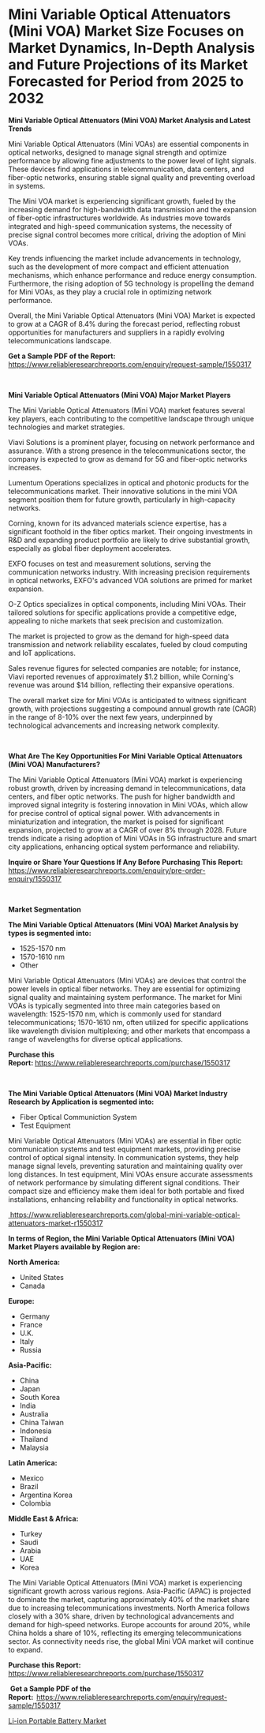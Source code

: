 <p><h1>Mini Variable Optical Attenuators (Mini VOA) Market Size Focuses on Market Dynamics, In-Depth Analysis and Future Projections of its Market Forecasted for Period from 2025 to 2032</h1></p><p><strong>Mini Variable Optical Attenuators (Mini VOA) Market Analysis and Latest Trends</strong></p>
<p><p>Mini Variable Optical Attenuators (Mini VOAs) are essential components in optical networks, designed to manage signal strength and optimize performance by allowing fine adjustments to the power level of light signals. These devices find applications in telecommunication, data centers, and fiber-optic networks, ensuring stable signal quality and preventing overload in systems. </p><p>The Mini VOA market is experiencing significant growth, fueled by the increasing demand for high-bandwidth data transmission and the expansion of fiber-optic infrastructures worldwide. As industries move towards integrated and high-speed communication systems, the necessity of precise signal control becomes more critical, driving the adoption of Mini VOAs. </p><p>Key trends influencing the market include advancements in technology, such as the development of more compact and efficient attenuation mechanisms, which enhance performance and reduce energy consumption. Furthermore, the rising adoption of 5G technology is propelling the demand for Mini VOAs, as they play a crucial role in optimizing network performance. </p><p>Overall, the Mini Variable Optical Attenuators (Mini VOA) Market is expected to grow at a CAGR of 8.4% during the forecast period, reflecting robust opportunities for manufacturers and suppliers in a rapidly evolving telecommunications landscape.</p></p>
<p><strong>Get a Sample PDF of the Report:&nbsp;</strong> <a href="https://www.reliableresearchreports.com/enquiry/request-sample/1550317?utm_campaign=3193&utm_medium=2&utm_source=Github&utm_content=ia&utm_term=06042025&utm_id=mini-variable-optical-attenuators-mini-voa">https://www.reliableresearchreports.com/enquiry/request-sample/1550317</a></p>
<p>&nbsp;</p>
<p><strong>Mini Variable Optical Attenuators (Mini VOA) Major Market Players</strong></p>
<p><p>The Mini Variable Optical Attenuators (Mini VOA) market features several key players, each contributing to the competitive landscape through unique technologies and market strategies. </p><p>Viavi Solutions is a prominent player, focusing on network performance and assurance. With a strong presence in the telecommunications sector, the company is expected to grow as demand for 5G and fiber-optic networks increases.</p><p>Lumentum Operations specializes in optical and photonic products for the telecommunications market. Their innovative solutions in the mini VOA segment position them for future growth, particularly in high-capacity networks.</p><p>Corning, known for its advanced materials science expertise, has a significant foothold in the fiber optics market. Their ongoing investments in R&D and expanding product portfolio are likely to drive substantial growth, especially as global fiber deployment accelerates.</p><p>EXFO focuses on test and measurement solutions, serving the communication networks industry. With increasing precision requirements in optical networks, EXFO's advanced VOA solutions are primed for market expansion.</p><p>O-Z Optics specializes in optical components, including Mini VOAs. Their tailored solutions for specific applications provide a competitive edge, appealing to niche markets that seek precision and customization.</p><p>The market is projected to grow as the demand for high-speed data transmission and network reliability escalates, fueled by cloud computing and IoT applications. </p><p>Sales revenue figures for selected companies are notable; for instance, Viavi reported revenues of approximately $1.2 billion, while Corning's revenue was around $14 billion, reflecting their expansive operations. </p><p>The overall market size for Mini VOAs is anticipated to witness significant growth, with projections suggesting a compound annual growth rate (CAGR) in the range of 8-10% over the next few years, underpinned by technological advancements and increasing network complexity.</p></p>
<p>&nbsp;</p>
<p><strong>What Are The Key Opportunities For Mini Variable Optical Attenuators (Mini VOA) Manufacturers?</strong></p>
<p><p>The Mini Variable Optical Attenuators (Mini VOA) market is experiencing robust growth, driven by increasing demand in telecommunications, data centers, and fiber optic networks. The push for higher bandwidth and improved signal integrity is fostering innovation in Mini VOAs, which allow for precise control of optical signal power. With advancements in miniaturization and integration, the market is poised for significant expansion, projected to grow at a CAGR of over 8% through 2028. Future trends indicate a rising adoption of Mini VOAs in 5G infrastructure and smart city applications, enhancing optical system performance and reliability.</p></p>
<p><strong>Inquire or Share Your Questions If Any Before Purchasing This Report:</strong> <a href="https://www.reliableresearchreports.com/enquiry/pre-order-enquiry/1550317?utm_campaign=3193&utm_medium=2&utm_source=Github&utm_content=ia&utm_term=06042025&utm_id=mini-variable-optical-attenuators-mini-voa">https://www.reliableresearchreports.com/enquiry/pre-order-enquiry/1550317</a></p>
<p>&nbsp;</p>
<p><strong>Market Segmentation</strong></p>
<p><strong>The Mini Variable Optical Attenuators (Mini VOA) Market Analysis by types is segmented into:</strong></p>
<p><ul><li>1525-1570 nm</li><li>1570-1610 nm</li><li>Other</li></ul></p>
<p><p>Mini Variable Optical Attenuators (Mini VOAs) are devices that control the power levels in optical fiber networks. They are essential for optimizing signal quality and maintaining system performance. The market for Mini VOAs is typically segmented into three main categories based on wavelength: 1525-1570 nm, which is commonly used for standard telecommunications; 1570-1610 nm, often utilized for specific applications like wavelength division multiplexing; and other markets that encompass a range of wavelengths for diverse optical applications.</p></p>
<p><strong>Purchase this Report:&nbsp;</strong><a href="https://www.reliableresearchreports.com/purchase/1550317?utm_campaign=3193&utm_medium=2&utm_source=Github&utm_content=ia&utm_term=06042025&utm_id=mini-variable-optical-attenuators-mini-voa">https://www.reliableresearchreports.com/purchase/1550317</a></p>
<p>&nbsp;</p>
<p><strong>The Mini Variable Optical Attenuators (Mini VOA) Market Industry Research by Application is segmented into:</strong></p>
<p><ul><li>Fiber Optical Communiction System</li><li>Test Equipment</li></ul></p>
<p><p>Mini Variable Optical Attenuators (Mini VOAs) are essential in fiber optic communication systems and test equipment markets, providing precise control of optical signal intensity. In communication systems, they help manage signal levels, preventing saturation and maintaining quality over long distances. In test equipment, Mini VOAs ensure accurate assessments of network performance by simulating different signal conditions. Their compact size and efficiency make them ideal for both portable and fixed installations, enhancing reliability and functionality in optical networks.</p></p>
<p><a href="https://www.reliableresearchreports.com/global-mini-variable-optical-attenuators-market-r1550317?utm_campaign=3193&utm_medium=2&utm_source=Github&utm_content=ia&utm_term=06042025&utm_id=mini-variable-optical-attenuators-mini-voa">&nbsp;https://www.reliableresearchreports.com/global-mini-variable-optical-attenuators-market-r1550317</a></p>
<p><strong>In terms of Region, the Mini Variable Optical Attenuators (Mini VOA) Market Players available by Region are:</strong></p>
<p>
    <p> <strong> North America: </strong>
        <ul>
            <li>United States</li>
            <li>Canada</li>
        </ul>
        </p> 
    <p> <strong> Europe: </strong>
        <ul>
            <li>Germany</li>
            <li>France</li>
            <li>U.K.</li>
            <li>Italy</li>
            <li>Russia</li>
        </ul>
        </p> 
    <p> <strong> Asia-Pacific: </strong>
        <ul>
            <li>China</li>
            <li>Japan</li>
            <li>South Korea</li>
            <li>India</li>
            <li>Australia</li>
            <li>China Taiwan</li>
            <li>Indonesia</li>
            <li>Thailand</li>
            <li>Malaysia</li>
        </ul>
        </p> 
    <p> <strong> Latin America: </strong>
        <ul>
            <li>Mexico</li>
            <li>Brazil</li>
            <li>Argentina Korea</li>
            <li>Colombia</li>
        </ul>
        </p> 
    <p> <strong> Middle East & Africa: </strong>
        <ul>
            <li>Turkey</li>
            <li>Saudi</li>
            <li>Arabia</li>
            <li>UAE</li>
            <li>Korea</li>
        </ul>
    </p>
    </p>
<p><p>The Mini Variable Optical Attenuators (Mini VOA) market is experiencing significant growth across various regions. Asia-Pacific (APAC) is projected to dominate the market, capturing approximately 40% of the market share due to increasing telecommunications investments. North America follows closely with a 30% share, driven by technological advancements and demand for high-speed networks. Europe accounts for around 20%, while China holds a share of 10%, reflecting its emerging telecommunications sector. As connectivity needs rise, the global Mini VOA market will continue to expand.</p></p>
<p><strong>Purchase this Report: </strong><a href="https://www.reliableresearchreports.com/purchase/1550317?utm_campaign=3193&utm_medium=2&utm_source=Github&utm_content=ia&utm_term=06042025&utm_id=mini-variable-optical-attenuators-mini-voa">https://www.reliableresearchreports.com/purchase/1550317</a></p>
<p>&nbsp;<strong>Get a Sample PDF of the Report:&nbsp;&nbsp;</strong><a href="https://www.reliableresearchreports.com/enquiry/request-sample/1550317?utm_campaign=3193&utm_medium=2&utm_source=Github&utm_content=ia&utm_term=06042025&utm_id=mini-variable-optical-attenuators-mini-voa">https://www.reliableresearchreports.com/enquiry/request-sample/1550317</a></p>
<p><strong></strong></p>
<p><p><a href="https://github.com/rosalinebhakta48/Market-Research-Report-List-1/blob/main/li-ion-portable-battery-market.md?utm_campaign=3193&utm_medium=2&utm_source=Github&utm_content=ia&utm_term=06042025&utm_id=mini-variable-optical-attenuators-mini-voa">Li-ion Portable Battery Market</a></p></p>